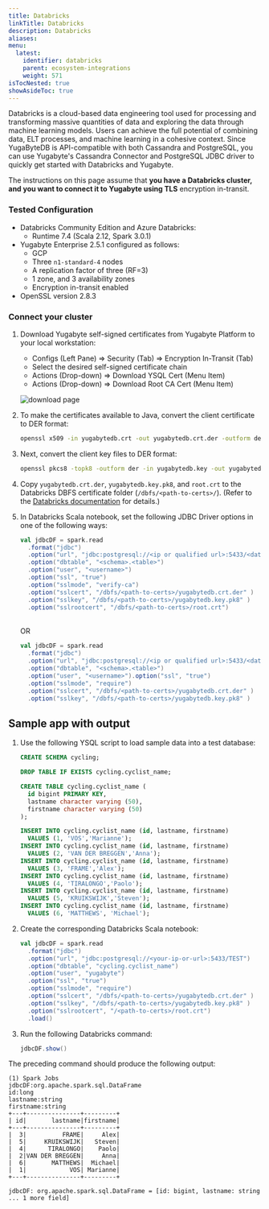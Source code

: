 ```yaml
---
title: Databricks
linkTitle: Databricks
description: Databricks
aliases:
menu:
  latest:
    identifier: databricks
    parent: ecosystem-integrations
    weight: 571
isTocNested: true
showAsideToc: true
---
```


Databricks is a cloud-based data engineering tool used for processing and transforming massive quantities of data and exploring the data through machine learning models. Users can achieve the full potential of combining data, ELT processes, and machine learning in a cohesive context. Since YugaByteDB is API-compatible with both Cassandra and PostgreSQL, you can use Yugabyte's Cassandra Connector and PostgreSQL JDBC driver to quickly get started with Databricks and Yugabyte.

The instructions on this page assume that **you have a Databricks cluster, and you want to connect it to Yugabyte using TLS** encryption in-transit.

### Tested Configuration

* Databricks Community Edition and Azure Databricks:
  * Runtime 7.4 (Scala 2.12, Spark 3.0.1)
* Yugabyte Enterprise 2.5.1 configured as follows:
  * GCP
  * Three `n1-standard-4` nodes 
  * A replication factor of three (RF=3)
  * 1 zone, and 3 availability zones
  * Encryption in-transit enabled
* OpenSSL version 2.8.3

### Connect your cluster

1. Download Yugabyte self-signed certificates from Yugabyte Platform to your local workstation:
    * Configs (Left Pane) => Security (Tab) => Encryption In-Transit (Tab)
    * Select the desired self-signed certificate chain
    * Actions (Drop-down) => Download YSQL Cert (Menu Item) 
    * Actions (Drop-down) => Download Root CA Cert (Menu Item) 

    ![download page](/images/develop/ecosystem-integrations/databricks/download-certs.png)

1. To make the certificates available to Java, convert the client certificate to DER format:

    ```sh
    openssl x509 -in yugabytedb.crt -out yugabytedb.crt.der -outform der
    ```

1. Next, convert the client key files to DER format:

    ```sh
    openssl pkcs8 -topk8 -outform der -in yugabytedb.key -out yugabytedb.key.pk8 -nocrypt
    ```

1. Copy `yugabytedb.crt.der`, `yugabytedb.key.pk8`, and `root.crt` to the Databricks DBFS certificate folder (`/dbfs/<path-to-certs>/`). (Refer to the [Databricks documentation](https://docs.databricks.com/data/databricks-file-system.html) for details.)

1. In Databricks Scala notebook, set the following JDBC Driver options in one of the following ways:

    ```scala
    val jdbcDF = spark.read
      .format("jdbc")
      .option("url", "jdbc:postgresql://<ip or qualified url>:5433/<database>") 
      .option("dbtable", "<schema>.<table>")
      .option("user", "<username>")
      .option("ssl", "true")
      .option("sslmode", "verify-ca")
      .option("sslcert", "/dbfs/<path-to-certs>/yugabytedb.crt.der" )
      .option("sslkey", "/dbfs/<path-to-certs>/yugabytedb.key.pk8" )
      .option("sslrootcert", "/dbfs/<path-to-certs>/root.crt")
    ```

    <br/>
    OR

    ```scala
    val jdbcDF = spark.read
      .format("jdbc")
      .option("url", "jdbc:postgresql://<ip or qualified url>:5433/<database>") 
      .option("dbtable", "<schema>.<table>")
      .option("user", "<username>").option("ssl", "true")
      .option("sslmode", "require")
      .option("sslcert", "/dbfs/<path-to-certs>/yugabytedb.crt.der" )
      .option("sslkey", "/dbfs/<path-to-certs>/yugabytedb.key.pk8" )
    ```

## Sample app with output

1. Use the following YSQL script to load sample data into a test database:

    ```sql
    CREATE SCHEMA cycling;

    DROP TABLE IF EXISTS cycling.cyclist_name;

    CREATE TABLE cycling.cyclist_name (
      id bigint PRIMARY KEY,
      lastname character varying (50),
      firstname character varying (50)
    );

    INSERT INTO cycling.cyclist_name (id, lastname, firstname) 
      VALUES (1, 'VOS','Marianne');
    INSERT INTO cycling.cyclist_name (id, lastname, firstname) 
      VALUES (2, 'VAN DER BREGGEN','Anna');
    INSERT INTO cycling.cyclist_name (id, lastname, firstname) 
      VALUES (3, 'FRAME','Alex');
    INSERT INTO cycling.cyclist_name (id, lastname, firstname) 
      VALUES (4, 'TIRALONGO','Paolo');
    INSERT INTO cycling.cyclist_name (id, lastname, firstname) 
      VALUES (5, 'KRUIKSWIJK','Steven');
    INSERT INTO cycling.cyclist_name (id, lastname, firstname) 
      VALUES (6, 'MATTHEWS', 'Michael');
    ```

1. Create the corresponding Databricks Scala notebook:

    ```scala
    val jdbcDF = spark.read
      .format("jdbc")
      .option("url", "jdbc:postgresql://<your-ip-or-url>:5433/TEST") 
      .option("dbtable", "cycling.cyclist_name")
      .option("user", "yugabyte")
      .option("ssl", "true")
      .option("sslmode", "require")
      .option("sslcert", "/dbfs/<path-to-certs>/yugabytedb.crt.der" ) 
      .option("sslkey", "/dbfs/<path-to-certs>/yugabytedb.key.pk8" ) 
      .option("sslrootcert", "/<path-to-certs>/root.crt")
      .load()
    ```

1. Run the following Databricks command:

    ```scala
    jdbcDF.show()
    ```

The preceding command should produce the following output:

```
(1) Spark Jobs
jdbcDF:org.apache.spark.sql.DataFrame
id:long
lastname:string
firstname:string
+---+---------------+---------+
| id|       lastname|firstname|
+---+---------------+---------+
|  3|          FRAME|     Alex|
|  5|     KRUIKSWIJK|   Steven|
|  4|      TIRALONGO|    Paolo|
|  2|VAN DER BREGGEN|     Anna|
|  6|       MATTHEWS|  Michael|
|  1|            VOS| Marianne|
+---+---------------+---------+

jdbcDF: org.apache.spark.sql.DataFrame = [id: bigint, lastname: string ... 1 more field]
```
